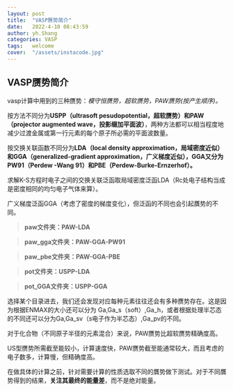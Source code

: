 ```yaml
---
layout: post
title:  "VASP赝势简介"
date:   2022-4-10 08:43:59
author: yh.Shang
categories: VASP
tags:	welcome
cover:  "/assets/instacode.jpg"
---
```


##  VASP赝势简介


vasp计算中用到的三种赝势：*模守恒赝势，超软赝势，PAW赝势(按产生顺序)。*

按方法不同分为**USPP（ultrasoft pesudopotential，超软赝势）和PAW（projector augmented wave，投影缀加平面波）**，两种方法都可以相当程度地减少过渡金属或第一行元素的每个原子所必需的平面波数量。

按交换关联函数不同分为**LDA（local density approximation，局域密度近似）和GGA（generalized-gradient approximation，广义梯度近似），GGA又分为PW91（Perdew -Wang 91）和PBE（Perdew-Burke-Ernzerhof）。**

求解K-S方程时电子之间的交换关联泛函取局域密度泛函LDA（Rc处电子结构当成是密度相同的均匀电子气体来算）。

广义梯度泛函GGA（考虑了密度的梯度变化），但泛函的不同也会引起贋势的不同。

>**paw文件夹：PAW-LDA**

>**paw_gga文件夹：PAW-GGA-PW91**

>**paw_pbe文件夹：PAW-GGA-PBE**

>**pot文件夹：USPP-LDA**

>**pot_GGA文件夹：USPP-GGA**

选择某个目录进去，我们还会发现对应每种元素往往还会有多种赝势存在。这是因为根据ENMAX的大小还可以分为 Ga,Ga_s（soft）,Ga_h，或者根据处理半芯态的不同还可以分为Ga,Ga_sv（s电子作为半芯态）,Ga_pv的不同。

对于化合物（不同原子半径的元素混合）来说，PAW赝势比超软赝势精确度高。

US型赝势所需截至能较小，计算速度快，PAW赝势截至能通常较大，而且考虑的电子数多，计算慢，但精确度高。

在做具体的计算之前，针对需要计算的性质选取不同的贋势做下测试。对于不同贋势得到的结果，**关注其最终的能量差**，而不是绝对能量。

